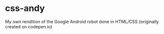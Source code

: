 # css-andy
My own rendition of the Google Android robot done in HTML/CSS
(originally created on codepen.io)
